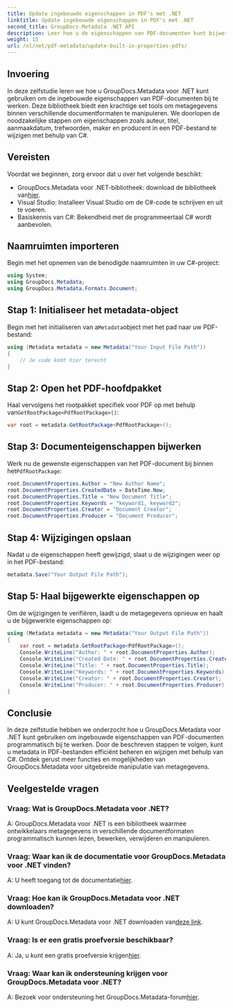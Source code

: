 ```yaml
---
title: Update ingebouwde eigenschappen in PDF's met .NET
linktitle: Update ingebouwde eigenschappen in PDF's met .NET
second_title: GroupDocs.Metadata .NET API
description: Leer hoe u de eigenschappen van PDF-documenten kunt bijwerken met C# en GroupDocs.Metadata voor .NET. Wijzig auteur, titel, trefwoorden en meer programmatisch.
weight: 15
url: /nl/net/pdf-metadata/update-built-in-properties-pdfs/
---
```

## Invoering
In deze zelfstudie leren we hoe u GroupDocs.Metadata voor .NET kunt gebruiken om de ingebouwde eigenschappen van PDF-documenten bij te werken. Deze bibliotheek biedt een krachtige set tools om metagegevens binnen verschillende documentformaten te manipuleren. We doorlopen de noodzakelijke stappen om eigenschappen zoals auteur, titel, aanmaakdatum, trefwoorden, maker en producent in een PDF-bestand te wijzigen met behulp van C#.
## Vereisten
Voordat we beginnen, zorg ervoor dat u over het volgende beschikt:
-  GroupDocs.Metadata voor .NET-bibliotheek: download de bibliotheek van[hier](https://releases.groupdocs.com/metadata/net/).
- Visual Studio: Installeer Visual Studio om de C#-code te schrijven en uit te voeren.
- Basiskennis van C#: Bekendheid met de programmeertaal C# wordt aanbevolen.

## Naamruimten importeren
Begin met het opnemen van de benodigde naamruimten in uw C#-project:
```csharp
using System;
using GroupDocs.Metadata;
using GroupDocs.Metadata.Formats.Document;
```
## Stap 1: Initialiseer het metadata-object
 Begin met het initialiseren van a`Metadata`object met het pad naar uw PDF-bestand:
```csharp
using (Metadata metadata = new Metadata("Your Input File Path"))
{
    // Je code komt hier terecht
}
```
## Stap 2: Open het PDF-hoofdpakket
 Haal vervolgens het rootpakket specifiek voor PDF op met behulp van`GetRootPackage<PdfRootPackage>()`:
```csharp
var root = metadata.GetRootPackage<PdfRootPackage>();
```
## Stap 3: Documenteigenschappen bijwerken
 Werk nu de gewenste eigenschappen van het PDF-document bij binnen het`PdfRootPackage`:
```csharp
root.DocumentProperties.Author = "New Author Name";
root.DocumentProperties.CreatedDate = DateTime.Now;
root.DocumentProperties.Title = "New Document Title";
root.DocumentProperties.Keywords = "keyword1, keyword2";
root.DocumentProperties.Creator = "Document Creator";
root.DocumentProperties.Producer = "Document Producer";
```
## Stap 4: Wijzigingen opslaan
Nadat u de eigenschappen heeft gewijzigd, slaat u de wijzigingen weer op in het PDF-bestand:
```csharp
metadata.Save("Your Output File Path");
```
## Stap 5: Haal bijgewerkte eigenschappen op
Om de wijzigingen te verifiëren, laadt u de metagegevens opnieuw en haalt u de bijgewerkte eigenschappen op:
```csharp
using (Metadata metadata = new Metadata("Your Output File Path"))
{
    var root = metadata.GetRootPackage<PdfRootPackage>();
    Console.WriteLine("Author: " + root.DocumentProperties.Author);
    Console.WriteLine("Created Date: " + root.DocumentProperties.CreatedDate);
    Console.WriteLine("Title: " + root.DocumentProperties.Title);
    Console.WriteLine("Keywords: " + root.DocumentProperties.Keywords);
    Console.WriteLine("Creator: " + root.DocumentProperties.Creator);
    Console.WriteLine("Producer: " + root.DocumentProperties.Producer);
}
```

## Conclusie
In deze zelfstudie hebben we onderzocht hoe u GroupDocs.Metadata voor .NET kunt gebruiken om ingebouwde eigenschappen van PDF-documenten programmatisch bij te werken. Door de beschreven stappen te volgen, kunt u metadata in PDF-bestanden efficiënt beheren en wijzigen met behulp van C#. Ontdek gerust meer functies en mogelijkheden van GroupDocs.Metadata voor uitgebreide manipulatie van metagegevens.

## Veelgestelde vragen
### Vraag: Wat is GroupDocs.Metadata voor .NET?
A: GroupDocs.Metadata voor .NET is een bibliotheek waarmee ontwikkelaars metagegevens in verschillende documentformaten programmatisch kunnen lezen, bewerken, verwijderen en manipuleren.
### Vraag: Waar kan ik de documentatie voor GroupDocs.Metadata voor .NET vinden?
 A: U heeft toegang tot de documentatie[hier](https://tutorials.groupdocs.com/metadata/net/).
### Vraag: Hoe kan ik GroupDocs.Metadata voor .NET downloaden?
 A: U kunt GroupDocs.Metadata voor .NET downloaden van[deze link](https://releases.groupdocs.com/metadata/net/).
### Vraag: Is er een gratis proefversie beschikbaar?
 A: Ja, u kunt een gratis proefversie krijgen[hier](https://releases.groupdocs.com/).
### Vraag: Waar kan ik ondersteuning krijgen voor GroupDocs.Metadata voor .NET?
 A: Bezoek voor ondersteuning het GroupDocs.Metadata-forum[hier](https://forum.groupdocs.com/c/metadata/14).